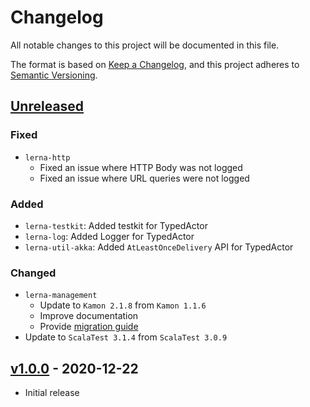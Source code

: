 # Changelog
All notable changes to this project will be documented in this file.

The format is based on [Keep a Changelog](https://keepachangelog.com/en/1.0.0/),
and this project adheres to [Semantic Versioning](https://semver.org/spec/v2.0.0.html).

## [Unreleased]
[Unreleased]: https://github.com/lerna-stack/lerna-app-library/compare/v1.0.0...main

### Fixed
- `lerna-http`
    - Fixed an issue where HTTP Body was not logged
    - Fixed an issue where URL queries were not logged

### Added
- `lerna-testkit`: Added testkit for TypedActor
- `lerna-log`: Added Logger for TypedActor
- `lerna-util-akka`: Added `AtLeastOnceDelivery` API for TypedActor 

### Changed
- `lerna-management`
  - Update to `Kamon 2.1.8` from `Kamon 1.1.6`
  - Improve documentation
  - Provide [migration guide](doc/migration-guide.md)
- Update to `ScalaTest 3.1.4` from `ScalaTest 3.0.9`

## [v1.0.0] - 2020-12-22
[v1.0.0]: https://github.com/lerna-stack/lerna-app-library/tree/v1.0.0

- Initial release
